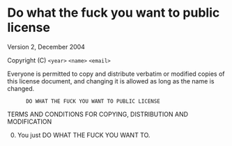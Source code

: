 # Do what the fuck you want to public license

Version 2, December 2004

Copyright (C) `<year>` `<name>` `<email>`

Everyone is permitted to copy and distribute verbatim or modified
copies of this license document, and changing it is allowed as long
as the name is changed.

          DO WHAT THE FUCK YOU WANT TO PUBLIC LICENSE 
 TERMS AND CONDITIONS FOR COPYING, DISTRIBUTION AND MODIFICATION

0. You just DO WHAT THE FUCK YOU WANT TO.
